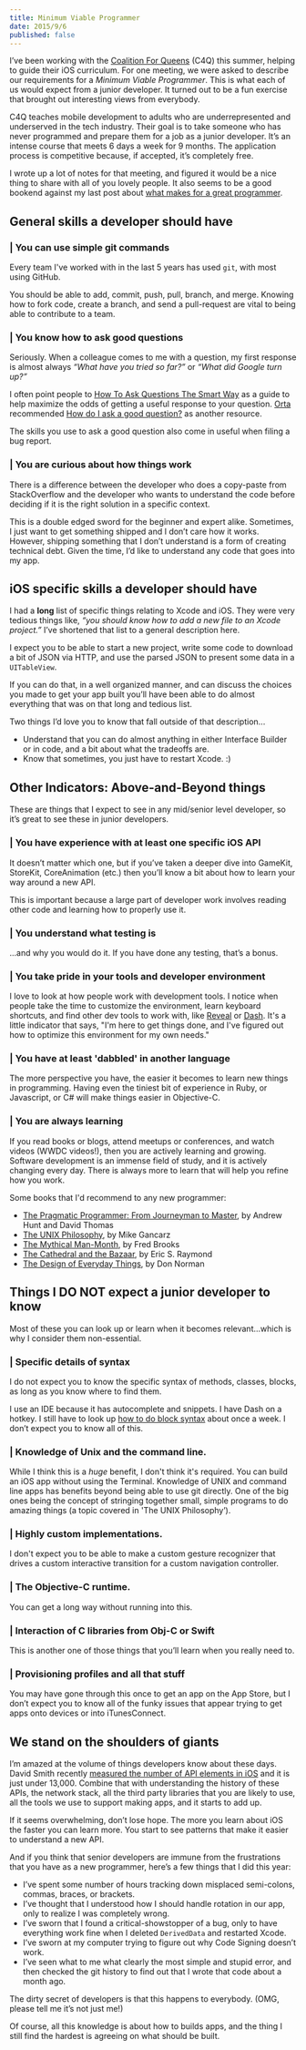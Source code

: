 ```yaml
---
title: Minimum Viable Programmer
date: 2015/9/6
published: false
---
```


I’ve been working with the [Coalition For Queens](http://www.c4q.nyc) (C4Q) this summer, helping to guide their iOS curriculum. For one meeting, we were asked to describe our requirements for a *Minimum Viable Programmer*. This is what each of us would expect from a junior developer. It turned out to be a fun exercise that brought out interesting views from everybody.

C4Q teaches mobile development to adults who are underrepresented and underserved in the tech industry. Their goal is to take someone who has never programmed and prepare them for a job as a junior developer. It’s an intense course that meets 6 days a week for 9 months. The application process is competitive because, if accepted, it’s completely free.

I wrote up a lot of notes for that meeting, and figured it would be a nice thing to share with all of you lovely people. It also seems to be a good bookend against my last post about [what makes for a great programmer](http://dbgrandi.github.io/good_great_10x/).

## General skills a developer should have

### | You can use simple git commands

Every team I've worked with in the last 5 years has used `git`, with most using GitHub. 

You should be able to add, commit, push, pull, branch, and merge. Knowing how to fork code, create a branch, and send a pull-request are vital to being able to contribute to a team.

### | You know how to ask good questions

Seriously. When a colleague comes to me with a question, my first response is almost always *“What have you tried so far?”* or *“What did Google turn up?”*

I often point people to [How To Ask Questions The Smart Way](http://www.catb.org/esr/faqs/smart-questions.html) as a guide to help maximize the odds of getting a useful response to your question. [Orta](https://twitter.com/orta) recommended [How do I ask a good question?](http://stackoverflow.com/help/how-to-ask) as another resource.

The skills you use to ask a good question also come in useful when filing a bug report.

### | You are curious about how things work

There is a difference between the developer who does a copy-paste from StackOverflow and the developer who wants to understand the code before deciding if it is the right solution in a specific context.

This is a double edged sword for the beginner and expert alike. Sometimes, I just want to get something shipped and I don’t care how it works. However, shipping something that I don’t understand is a form of creating technical debt. Given the time, I’d like to understand any code that goes into my app.

## iOS specific skills a developer should have

I had a **long** list of specific things relating to Xcode and iOS. They were very tedious things like, *“you should know how to add a new file to an Xcode project.”* I’ve shortened that list to a general description here.

I expect you to be able to start a new project, write some code to download a bit of JSON via HTTP, and use the parsed JSON to present some data in a `UITableView`.

If you can do that, in a well organized manner, and can discuss the choices you made to get your app built you’ll have been able to do almost everything that was on that long and tedious list.

Two things I’d love you to know that fall outside of that description...

  - Understand that you can do almost anything in either Interface Builder or in code, and a bit about what the tradeoffs are.
  - Know that sometimes, you just have to restart Xcode. :)

## Other Indicators: Above-and-Beyond things

These are things that I expect to see in any mid/senior level developer, so it’s great to see these in junior developers.

### | You have experience with at least one specific iOS API

It doesn’t matter which one, but if you’ve taken a deeper dive into GameKit, StoreKit, CoreAnimation (etc.) then you’ll know a bit about how to learn your way around a new API.

This is important because a large part of developer work involves reading other code and learning how to properly use it.

### | You understand what testing is

...and why you would do it. If you have done any testing, that’s a bonus.

### | You take pride in your tools and developer environment

I love to look at how people work with development tools. I notice when people take the time to customize the environment, learn keyboard shortcuts, and find other dev tools to work with, like [Reveal](http://revealapp.com) or [Dash](https://kapeli.com/dash). It's a little indicator that says, "I'm here to get things done, and I've figured out how to optimize this environment for my own needs."
  
### | You have at least 'dabbled' in another language

The more perspective you have, the easier it becomes to learn new things in programming. Having even the tiniest bit of experience in Ruby, or Javascript, or C# will make things easier in Objective-C.

### | You are always learning

If you read books or blogs, attend meetups or conferences, and watch videos (WWDC videos!), then you are actively learning and growing. Software development is an immense field of study, and it is actively changing every day. There is always more to learn that will help you refine how you work.

Some books that I'd recommend to any new programmer:

- [The Pragmatic Programmer: From Journeyman to Master](http://www.amazon.com/Pragmatic-Programmer-Journeyman-Master/dp/020161622X), by Andrew Hunt and David Thomas
- [The UNIX Philosophy](http://www.amazon.com/The-UNIX-Philosophy-Mike-Gancarz/dp/1555581234), by Mike Gancarz
- [The Mythical Man-Month](http://www.amazon.com/Mythical-Man-Month-Software-Engineering-Anniversary/dp/0201835959), by Fred Brooks
- [The Cathedral and the Bazaar](http://www.amazon.com/Cathedral-Bazaar-Musings-Accidental-Revolutionary/dp/0596001088), by Eric S. Raymond
- [The Design of Everyday Things](http://www.amazon.com/Design-Everyday-Things-Revised-Expanded/dp/0465050654), by Don Norman

## Things I DO NOT expect a junior developer to know

Most of these you can look up or learn when it becomes relevant...which is why I consider them non-essential.

### | Specific details of syntax

I do not expect you to know the specific syntax of methods, classes, blocks, as long as you know where to find them.

I use an IDE because it has autocomplete and snippets. I have Dash on a hotkey. I still have to look up [how to do block syntax](http://fuckingblocksyntax.com) about once a week. I don’t expect you to know all of this.

### | Knowledge of Unix and the command line.

While I think this is a *huge* benefit, I don't think it's required. You can build an iOS app without using the Terminal. Knowledge of UNIX and command line apps has benefits beyond being able to use git directly. One of the big ones being the concept of stringing together small, simple programs to do amazing things (a topic covered in 'The UNIX Philosophy’).

### | Highly custom implementations.

I don't expect you to be able to make a custom gesture recognizer that drives a custom interactive transition for a custom navigation controller.

### | The Objective-C runtime.

You can get a long way without running into this.

### | Interaction of C libraries from Obj-C or Swift

This is another one of those things that you’ll learn when you really need to.

### | Provisioning profiles and all that stuff

You may have gone through this once to get an app on the App Store, but I don’t expect you to know all of the funky issues that appear trying to get apps onto devices or into iTunesConnect.

## We stand on the shoulders of giants

I’m amazed at the volume of things developers know about these days. David Smith recently [measured the number of API elements in iOS](https://david-smith.org/blog/2015/09/03/the-growing-ios-sdk/) and it is just under 13,000. Combine that with understanding the history of these APIs, the network stack, all the third party libraries that you are likely to use, all the tools we use to support making apps, and it starts to add up.

If it seems overwhelming, don’t lose hope. The more you learn about iOS the faster you can learn more. You start to see patterns that make it easier to understand a new API.

And if you think that senior developers are immune from the frustrations that you have as a new programmer, here’s a few things that I did this year:

- I’ve spent some number of hours tracking down misplaced semi-colons, commas, braces, or brackets.
- I’ve thought that I understood how I should handle rotation in our app, only to realize I was completely wrong.
- I’ve sworn that I found a critical-showstopper of a bug, only to have everything work fine when I deleted `DerivedData` and restarted Xcode.
- I’ve sworn at my computer trying to figure out why Code Signing doesn’t work.
- I’ve seen what to me what clearly the most simple and stupid error, and then checked the git history to find out that I wrote that code about a month ago.

The dirty secret of developers is that this happens to everybody. (OMG, please tell me it’s not just me!)

Of course, all this knowledge is about how to builds apps, and the thing I still find the hardest is agreeing on what should be built.

